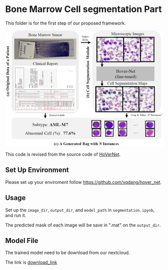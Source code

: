# Bone Marrow Cell segmentation Part

This folder is for the first step of our proposed framework.

![URL_TS](./segGraph.png)

This code is revised from the source code of [HoVerNet](https://github.com/vqdang/hover_net).

## Set Up Environment
Please set up your enviroment follow https://github.com/vqdang/hover_net.

## Usage
Set up the `image_dir`, `output_dir`, and `model_path` in `segmentation.ipynb`, and run it.

The predicted mask of each image will be save in ".mat" on the `output_dir`.

## Model File
The trained model need to be download from our nextcloud.

The link is [download_link](https://drive.google.com/file/d/1POPaGyYASZkSzVQAnwD6fBMmhvzMm3lw/view?usp=sharing)
